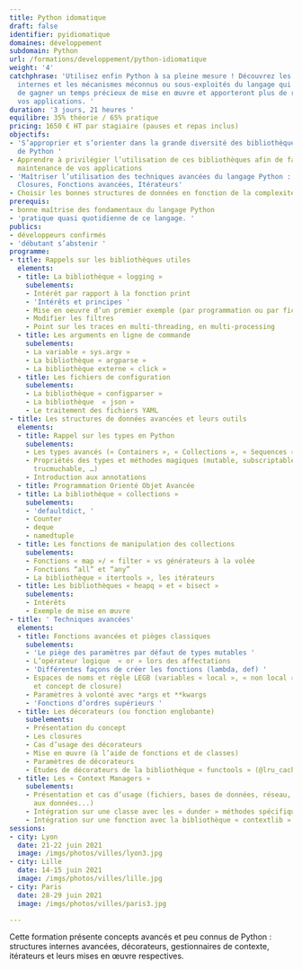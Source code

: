 ```yaml
---
title: Python idomatique
draft: false
identifier: pyidiomatique
domaines: développement
subdomain: Python
url: /formations/developpement/python-idiomatique
weight: '4'
catchphrase: 'Utilisez enfin Python à sa pleine mesure ! Découvrez les bibliothèques
  internes et les mécanismes méconnus ou sous-exploités du langage qui vous permettront
  de gagner un temps précieux de mise en œuvre et apporteront plus de robustesse à
  vos applications. '
duration: '3 jours, 21 heures '
equilibre: 35% théorie / 65% pratique
pricing: 1650 € HT par stagiaire (pauses et repas inclus)
objectifs:
- 'S’approprier et s’orienter dans la grande diversité des bibliothèques internes
  de Python '
- Apprendre à privilégier l’utilisation de ces bibliothèques afin de faciliter la
  maintenance de vos applications
- 'Maîtriser l’utilisation des techniques avancées du langage Python : Context Manager,
  Closures, Fonctions avancées, Itérateurs'
- Choisir les bonnes structures de données en fonction de la complexité des cas d’usage
prerequis:
- bonne maîtrise des fondamentaux du langage Python
- 'pratique quasi quotidienne de ce langage. '
publics:
- développeurs confirmés
- 'débutant s’abstenir '
programme:
- title: Rappels sur les bibliothèques utiles
  elements:
  - title: La bibliothèque « logging »
    subelements:
    - Intérêt par rapport à la fonction print
    - 'Intérêts et principes '
    - Mise en oeuvre d’un premier exemple (par programmation ou par fichier de configuration)
    - Modifier les filtres
    - Point sur les traces en multi-threading, en multi-processing
  - title: Les arguments en ligne de commande
    subelements:
    - La variable « sys.argv »
    - La bibliothèque « argparse »
    - La bibliothèque externe « click »
  - title: Les fichiers de configuration
    subelements:
    - La bibliothèque « configparser »
    - La bibliothèque  « json »
    - Le traitement des fichiers YAML
- title: Les structures de données avancées et leurs outils
  elements:
  - title: Rappel sur les types en Python
    subelements:
    - Les types avancés (« Containers », « Collections », « Sequences », « Mapping »)
    - Propriétés des types et méthodes magiques (mutable, subscriptable, hashable,
      trucmuchable, …)
    - Introduction aux annotations
  - title: Programmation Orienté Objet Avancée
  - title: La bibliothèque « collections »
    subelements:
    - 'defaultdict, '
    - Counter
    - deque 
    - namedtuple
  - title: Les fonctions de manipulation des collections
    subelements:
    - Fonctions « map »/ « filter » vs générateurs à la volée
    - Fonctions “all” et “any”
    - La bibliothèque « itertools », les itérateurs
  - title: Les bibliothèques « heapq » et « bisect »
    subelements:
    - Intérêts
    - Exemple de mise en œuvre
- title: ' Techniques avancées'
  elements:
  - title: Fonctions avancées et pièges classiques
    subelements:
    - 'Le piège des paramètres par défaut de types mutables '
    - L’opérateur logique  « or » lors des affectations
    - 'Différentes façons de créer les fonctions (lambda, def) '
    - Espaces de noms et règle LEGB (variables « local », « non local », « global »
      et concept de closure)
    - Paramètres à volonté avec *args et **kwargs
    - 'Fonctions d’ordres supérieurs '
  - title: Les décorateurs (ou fonction englobante)
    subelements:
    - Présentation du concept
    - Les closures
    - Cas d’usage des décorateurs
    - Mise en œuvre (à l’aide de fonctions et de classes)
    - Paramètres de décorateurs
    - Études de décorateurs de la bibliothèque « functools » (@lru_cache, @wraps)
  - title: Les « Context Managers »
    subelements:
    - Présentation et cas d’usage (fichiers, bases de données, réseau, accès concurrent
      aux données...)
    - Intégration sur une classe avec les « dunder » méthodes spécifiques
    - Intégration sur une fonction avec la bibliothèque « contextlib »
sessions:
- city: Lyon
  date: 21-22 juin 2021
  image: /imgs/photos/villes/lyon3.jpg
- city: Lille
  date: 14-15 juin 2021
  image: /imgs/photos/villes/lille.jpg
- city: Paris
  date: 28-29 juin 2021
  image: /imgs/photos/villes/paris3.jpg

---
```


Cette formation présente concepts avancés et peu connus de Python : structures internes avancées, décorateurs, gestionnaires de contexte, itérateurs et leurs mises en œuvre respectives.
